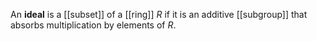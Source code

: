 An **ideal** is a [[subset]] of a [[ring]] $R$ if it is an additive [[subgroup]] that absorbs multiplication by elements of $R$.